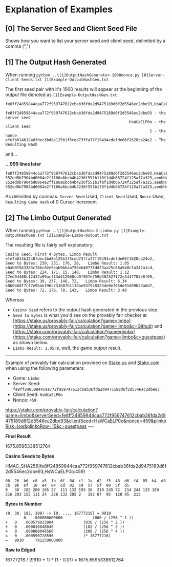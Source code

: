 # Explanation of Examples

## [0] The Server Seed and Client Seed File
Shows how you want to list your server seed and client seed, delimited by a comma (",")

## [1] The Output Hash Generated
When running `python ..\[1]OutputHashGenerator-1000nonce.py [0]Server-Client-Seeds.txt [1]Example-OutputHashGen.txt`

The first seed pair with it's 1000 results will appear at the beginning of the output file denoted as `[1]Example-OutputHashGen.txt`

```
fe8ff24859844caa772f959747612cbab36fda2d9475189d6f2d5546ec2dbe93,HsWCaELP0o,1,efe7b014b1248fdec3bd8e125b1f5ced73ffa77f19494cdefde66f1628ca24e2
```


```
fe8ff24859844caa772f959747612cbab36fda2d9475189d6f2d5546ec2dbe93 - the server seed
                                                      HsWCaELP0o - the client seed
                                                               1 - the nonce
efe7b014b1248fdec3bd8e125b1f5ced73ffa77f19494cdefde66f1628ca24e2 - The Resulting Hash
```

and...

**...999 lines later**

```
fe8ff24859844caa772f959747612cbab36fda2d9475189d6f2d5546ec2dbe93,HsWCaELP0o,1000,417425f6ee8e0fc87ba0bf8d09e934d5bb583e457e0126efb8d7af621ff97aed
552ed0b7904bd0064e2ff186a6bcb4b4236f551b1f8f1d4b66724f125af7a325,aenbHxFQNg,1,9ad2924a8d65c0d52948a2f1eea0305132c219def6b002e3ca19b7bb7a4f8ba1
552ed0b7904bd0064e2ff186a6bcb4b4236f551b1f8f1d4b66724f125af7a325,aenbHxFQNg,2,7892c72d1a6042bdc0e8a485bd5ecec76d148460e9044eaf731d413faa0ccefd
552ed0b7904bd0064e2ff186a6bcb4b4236f551b1f8f1d4b66724f125af7a325,aenbHxFQNg,3,1a4436163ff143e1fcf47324aef203f3032c01d698672eccbb62563030c0a439
```
As delimited by commas: `Server Seed` Used, `Client Seed` Used, `Nonce` Used, `Resulting Game Hash` of 0 Cursor Increment


## [2] The Limbo Output Generated

When running `python ..\[2]OutputHashto-2-Limbo.py [1]Example-OutputHashGen.txt [2]Example-Limbo-Output.txt`

The resulting file is fairly self explanatory:

```
Casino Seed, First 4 Bytes, Limbo Result
efe7b014b1248fdec3bd8e125b1f5ced73ffa77f19494cdefde66f1628ca24e2,    Seed to Bytes: 239, 231, 176, 20,   Limbo Result: 1.05
e0ab0f943383c78bc02e5eab96baa756eb4077fddf3aa25c88a540cfa242a1cd,    Seed to Bytes: 224, 171, 15, 148,   Limbo Result: 1.12
27ed94480c12437a99acf13d412060cb9f957e759d382527172c5447703e8f09,    Seed to Bytes: 39, 237, 148, 72,   Limbo Result: 6.34
48b0468f7cf7e9b4e196c231b07b1138ae93f928323de0ef05de91d09b2da6d7,    Seed to Bytes: 72, 176, 70, 143,   Limbo Result: 3.48
```

Whereas 
 - `Casino Seed` refers to the output hash generated in the previous step. <br>
 - `Seed to Bytes` is what you'd see on the provably fair checker at [https://stake.us/provably-fair/calculation?game=limbo](https://stake.us/provably-fair/calculation?game=limbo&c=Github) and [https://stake.com/provably-fair/calculation?game=limbo](https://stake.com/provably-fair/calculation?game=limbo&c=guestpass) as shown below. <br>
 - `Limbo Result: 1.05` is, well, the game output result.<br>

--------

Example of provably fair calculation provided on [Stake.us](stake.us/?c=Github) and [Stake.com](stake.com/?c=guestpass) when using the following parameters:
 - Game: `Limbo`
 - Server Seed: `fe8ff24859844caa772f959747612cbab36fda2d9475189d6f2d5546ec2dbe93`
 - Client Seed: `HsWCaELP0o`
 - Nonce: `459`
  
https://stake.com/provably-fair/calculation?game=limbo&serverSeed=fe8ff24859844caa772f959747612cbab36fda2d9475189d6f2d5546ec2dbe93&clientSeed=HsWCaELP0o&nonce=459&plinkoRisk=low&plinkoRow=15&c=guestpass
~~

**Final Result**

1675.8595338512764 <br>

**Casino Seeds to Bytes**

HMAC_SHA256(fe8ff24859844caa772f959747612cbab36fda2d9475189d6f2d5546ec2dbe93,HsWCaELP0o:459)

```
00	26	b6	c8	a5	1b	6f	84	c1	1a	d2	f5	48	d6	f4	85	b4	d8	cb	9b	6f	18	e4	84	cd	02	c0	57	5f	80	5f	d5
0	38	182	200	165	27	111	132	193	26	210	245	72	214	244	133	180	216	203	155	111	24	228	132	205	2	192	87	95	128	95	213
```

**Bytes to Number**

```
(0, 38, 182, 200) -> [0, ..., 16777215] = 9910
        0	.000000000000	          (000 / (256 ^ 1 ))
+	0	.000579833984	          (038 / (256 ^ 2 ))
+	0	.000010848045	          (182 / (256 ^ 3 ))
+	0	.000000046566	          (200 / (256 ^ 4 ))
=	0	.000590728596	          (* 16777216)
=	9910	.781250000000
```

**Raw to Edged**

16777216 / (9910 + 1) * (1 - 0.01) = 1675.8595338512764 <br>
